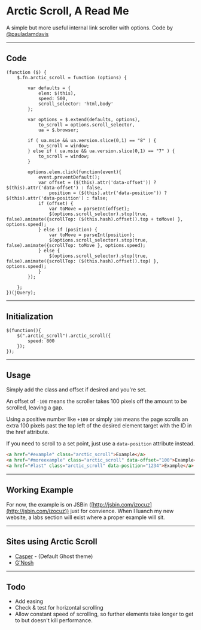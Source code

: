 # Arctic Scroll, A Read Me

A simple but more useful internal link scroller with options. Code by [@pauladamdavis](http://twitter.com/pauladamdavis)

---

## Code
```JS
(function ($) {
    $.fn.arctic_scroll = function (options) {

        var defaults = {
            elem: $(this),
            speed: 500,
            scroll_selector: 'html,body'
        };
	        
        var options = $.extend(defaults, options),
            to_scroll = options.scroll_selector,
            ua = $.browser;
        
        if ( ua.msie && ua.version.slice(0,1) == "8" ) {
            to_scroll = window;
        } else if ( ua.msie && ua.version.slice(0,1) == "7" ) {
            to_scroll = window;
        }
	
        options.elem.click(function(event){     
            event.preventDefault();
            var offset = ($(this).attr('data-offset')) ? $(this).attr('data-offset') : false,
                position = ($(this).attr('data-position')) ? $(this).attr('data-position') : false;         
            if (offset) {
                var toMove = parseInt(offset);
                $(options.scroll_selector).stop(true, false).animate({scrollTop: ($(this.hash).offset().top + toMove) }, options.speed);
            } else if (position) {
                var toMove = parseInt(position);
                $(options.scroll_selector).stop(true, false).animate({scrollTop: toMove }, options.speed);
            } else {
                $(options.scroll_selector).stop(true, false).animate({scrollTop: ($(this.hash).offset().top) }, options.speed);
            }
        });

    };
})(jQuery);
```
---

## Initialization
```JS
$(function(){
    $(".arctic_scroll").arctic_scroll({
        speed: 800
    });
});
```
---

## Usage

Simply add the class and offset if desired and you're set.

An offset of `-100` means the scroller takes 100 pixels off the amount to be scrolled, leaving a gap.

Using a positive number like `+100` or simply `100` means the page scrolls an extra 100 pixels past the top left of the desired element target with the ID in the href attribute.

If you need to scroll to a set point, just use a `data-position` attribute instead.
```HTML
<a href="#example" class="arctic_scroll">Example</a>
<a href="#moreexample" class="arctic_scroll" data-offset="100">Example</a>
<a href="#last" class="arctic_scroll" data-position="1234">Example</a>
```
---

## Working Example

For now, the example is on JSBin ([http://jsbin.com/izocuz](http://jsbin.com/izocuz)) just for convience. When I luanch my new website, a labs section will exist where a proper example will sit.

---

## Sites using Arctic Scroll

* [Casper](https://github.com/TryGhost/Casper) - (Default Ghost theme)
* [G'Nosh](http://gnosh.co.uk)

---

## Todo

* Add easing
* Check & test for horizontal scrolling
* Allow constant speed of scrolling, so further elements take longer to get to but doesn't kill performance.
